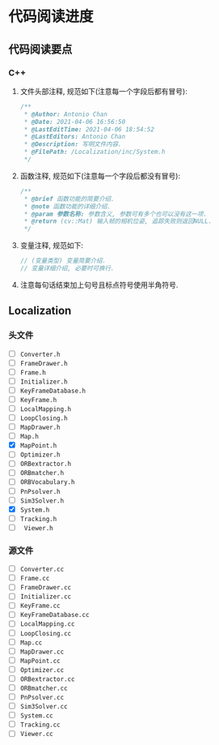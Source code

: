 # 代码阅读进度

## 代码阅读要点

### C++

1. 文件头部注释, 规范如下(注意每一个字段后都有冒号):

   ```c++
   /**
    * @Author: Antonio Chan
    * @Date: 2021-04-06 16:56:50
    * @LastEditTime: 2021-04-06 18:54:52
    * @LastEditors: Antonio Chan
    * @Description: 写明文件内容.
    * @FilePath: /Localization/inc/System.h
    */
   ```

2. 函数注释, 规范如下(注意每一个字段后都没有冒号):

   ```c++
   /**
    * @brief 函数功能的简要介绍.
    * @note 函数功能的详细介绍.
    * @param 参数名称: 参数含义, 参数可有多个也可以没有这一项.
    * @return (cv::Mat) 输入帧的相机位姿, 追踪失败则返回NULL.
    */
   ```

3. 变量注释, 规范如下:

   ```c++
   // (变量类型) 变量简要介绍.
   // 变量详细介绍, 必要时可换行.
   ```

4. 注意每句话结束加上句号且标点符号使用半角符号.

## Localization

### 头文件

- [ ] `Converter.h`
- [ ] `FrameDrawer.h`
- [ ] `Frame.h`
- [ ] `Initializer.h`
- [ ] `KeyFrameDatabase.h`
- [ ] `KeyFrame.h`
- [ ] `LocalMapping.h`
- [ ] `LoopClosing.h`
- [ ] `MapDrawer.h`
- [ ] `Map.h`
- [x] `MapPoint.h`
- [ ] `Optimizer.h`
- [ ] `ORBextractor.h`
- [ ] `ORBmatcher.h`
- [ ] `ORBVocabulary.h`
- [ ] `PnPsolver.h`
- [ ] `Sim3Solver.h`
- [x] `System.h`
- [ ] `Tracking.h`
- [ ] ` Viewer.h`

### 源文件

- [ ] `Converter.cc`
- [ ] `Frame.cc`
- [ ] `FrameDrawer.cc`
- [ ] `Initializer.cc`
- [ ] `KeyFrame.cc`
- [ ] `KeyFrameDatabase.cc`
- [ ] `LocalMapping.cc`
- [ ] `LoopClosing.cc`
- [ ] `Map.cc`
- [ ] `MapDrawer.cc`
- [ ] `MapPoint.cc`
- [ ] `Optimizer.cc`
- [ ] `ORBextractor.cc`
- [ ] `ORBmatcher.cc`
- [ ] `PnPsolver.cc`
- [ ] `Sim3Solver.cc`
- [ ] `System.cc`
- [ ] `Tracking.cc`
- [ ] `Viewer.cc`